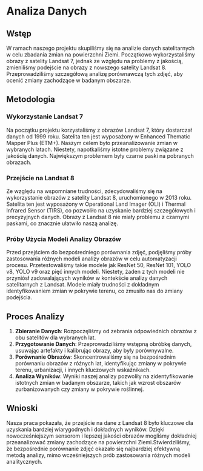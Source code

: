 # Analiza Danych

## Wstęp

W ramach naszego projektu skupiliśmy się na analizie danych satelitarnych w celu zbadania zmian na powierzchni Ziemi. Początkowo wykorzystaliśmy obrazy z satelity Landsat 7, jednak ze względu na problemy z jakością, zmieniliśmy podejście na obrazy z nowszego satelity Landsat 8. Przeprowadziliśmy szczegółową analizę porównawczą tych zdjęć, aby ocenić zmiany zachodzące w badanym obszarze.

## Metodologia

### Wykorzystanie Landsat 7

Na początku projektu korzystaliśmy z obrazów Landsat 7, który dostarczał danych od 1999 roku. Satelita ten jest wyposażony w Enhanced Thematic Mapper Plus (ETM+). Naszym celem było przeanalizowanie zmian w wybranych latach. Niestety, napotkaliśmy istotne problemy związane z jakością danych. Największym problemem były czarne paski na pobranych obrazach.
### Przejście na Landsat 8

Ze względu na wspomniane trudności, zdecydowaliśmy się na wykorzystanie obrazów z satelity Landsat 8, uruchomionego w 2013 roku. Satelita ten jest wyposażony w Operational Land Imager (OLI) i Thermal Infrared Sensor (TIRS), co pozwoliło na uzyskanie bardziej szczegółowych i precyzyjnych danych. Obrazy z Landsat 8 nie miały problemu z czarnymi paskami, co znacznie ułatwiło naszą analizę.

### Próby Użycia Modeli Analizy Obrazów

Przed przejściem do bezpośredniego porównania zdjęć, podjęliśmy próby zastosowania różnych modeli analizy obrazów w celu automatyzacji procesu. Przetestowaliśmy takie modele jak ResNet 50, ResNet 101, YOLO v8, YOLO v9 oraz pięć innych modeli. Niestety, żaden z tych modeli nie przyniósł zadowalających wyników w kontekście analizy danych satelitarnych z Landsat. Modele miały trudności z dokładnym identyfikowaniem zmian w pokrywie terenu, co zmusiło nas do zmiany podejścia.

## Proces Analizy

1. **Zbieranie Danych**: Rozpoczęliśmy od zebrania odpowiednich obrazów z obu satelitów dla wybranych lat.
2. **Przygotowanie Danych**: Przeprowadziliśmy wstępną obróbkę danych, usuwając artefakty i kalibrując obrazy, aby były porównywalne.
3. **Porównanie Obrazów**: Skoncentrowaliśmy się na bezpośrednim porównaniu obrazów z różnych lat, identyfikując zmiany w pokrywie terenu, urbanizacji, i innych kluczowych wskaźnikach.
4. **Analiza Wyników**: Wyniki naszej analizy pozwoliły na zidentyfikowanie istotnych zmian w badanym obszarze, takich jak wzrost obszarów zurbanizowanych czy zmiany w pokrywie roślinnej.

## Wnioski

Nasza praca pokazała, że przejście na dane z Landsat 8 było kluczowe dla uzyskania bardziej wiarygodnych i dokładnych wyników. Dzięki nowocześniejszym sensorom i lepszej jakości obrazów mogliśmy dokładniej przeanalizować zmiany zachodzące na powierzchni Ziemi.Stwierdziliśmy, że bezpośrednie porównanie zdjęć okazało się najbardziej efektywną metodą analizy, mimo wcześniejszych prób zastosowania różnych modeli analitycznych. 